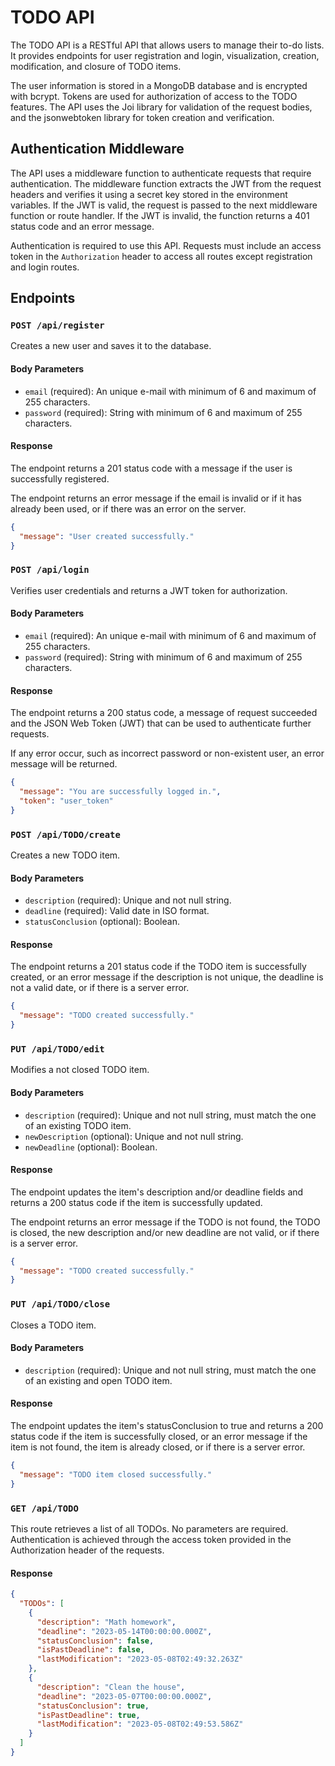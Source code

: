 # TODO API

The TODO API is a RESTful API that allows users to manage their to-do lists. It provides endpoints for user registration and login, visualization, creation, modification, and closure of TODO items.

The user information is stored in a MongoDB database and is encrypted with bcrypt. Tokens are used for authorization of access to the TODO features. The API uses the Joi library for validation of the request bodies, and the jsonwebtoken library for token creation and verification.

## Authentication Middleware

The API uses a middleware function to authenticate requests that require authentication. The middleware function extracts the JWT from the request headers and verifies it using a secret key stored in the environment variables. If the JWT is valid, the request is passed to the next middleware function or route handler. If the JWT is invalid, the function returns a 401 status code and an error message.

Authentication is required to use this API. Requests must include an access token in the `Authorization` header to access all routes except registration and login routes.

## Endpoints

### `POST /api/register`

Creates a new user and saves it to the database.

#### Body Parameters

- `email` (required): An unique e-mail with minimum of 6 and maximum of 255 characters.
- `password` (required): String with minimum of 6 and maximum of 255 characters.

#### Response

The endpoint returns a 201 status code with a message if the user is successfully registered.

The endpoint returns an error message if the email is invalid or if it has already been used, or if there was an error on the server.

```json
{
  "message": "User created successfully."
}
```

### `POST /api/login`

Verifies user credentials and returns a JWT token for authorization.

#### Body Parameters

- `email` (required): An unique e-mail with minimum of 6 and maximum of 255 characters.
- `password` (required): String with minimum of 6 and maximum of 255 characters.

#### Response

The endpoint returns a 200 status code, a message of request succeeded and the JSON Web Token (JWT) that can be used to authenticate further requests.

If any error occur, such as incorrect password or non-existent user, an error message will be returned.

```json
{
  "message": "You are successfully logged in.",
  "token": "user_token"
}
```

### `POST /api/TODO/create`

Creates a new TODO item.

#### Body Parameters

- `description` (required): Unique and not null string.
- `deadline` (required): Valid date in ISO format.
- `statusConclusion` (optional): Boolean.

#### Response

The endpoint returns a 201 status code if the TODO item is successfully created, or an error message if the description is not unique, the deadline is not a valid date, or if there is a server error.

```json
{
  "message": "TODO created successfully."
}
```

### `PUT /api/TODO/edit`

Modifies a not closed TODO item.

#### Body Parameters

- `description` (required): Unique and not null string, must match the one of an existing TODO item.
- `newDescription` (optional): Unique and not null string.
- `newDeadline` (optional): Boolean.

#### Response

The endpoint updates the item's description and/or deadline fields and returns a 200 status code if the item is successfully updated.

The endpoint returns an error message if the TODO is not found, the TODO is closed, the new description and/or new deadline are not valid, or if there is a server error.

```json
{
  "message": "TODO created successfully."
}
```

### `PUT /api/TODO/close`

Closes a TODO item.

#### Body Parameters

- `description` (required): Unique and not null string, must match the one of an existing and open TODO item.

#### Response

The endpoint updates the item's statusConclusion to true and returns a 200 status code if the item is successfully closed, or an error message if the item is not found, the item is already closed, or if there is a server error.

```json
{
  "message": "TODO item closed successfully."
}
```

### `GET /api/TODO`

This route retrieves a list of all TODOs. No parameters are required. Authentication is achieved through the access token provided in the Authorization header of the requests.

#### Response

```json
{
  "TODOs": [
    {
      "description": "Math homework",
      "deadline": "2023-05-14T00:00:00.000Z",
      "statusConclusion": false,
      "isPastDeadline": false,
      "lastModification": "2023-05-08T02:49:32.263Z"
    },
    {
      "description": "Clean the house",
      "deadline": "2023-05-07T00:00:00.000Z",
      "statusConclusion": true,
      "isPastDeadline": true,
      "lastModification": "2023-05-08T02:49:53.586Z"
    }
  ]
}
